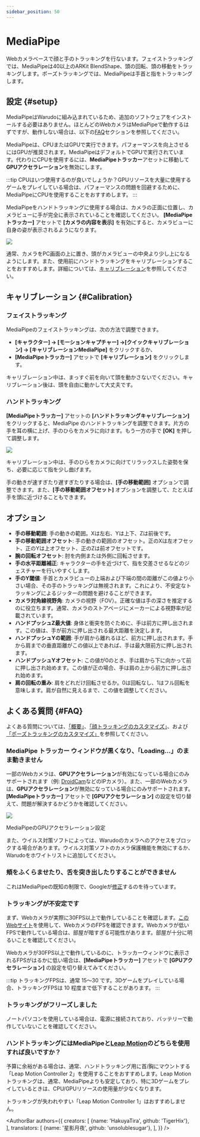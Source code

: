 ```yaml
---
sidebar_position: 50
---
```


# MediaPipe

Webカメラベースで顔と手のトラッキングを行ないます。フェイストラッキングでは、MediaPipeは40以上のARKit BlendShape、頭の回転、頭の移動をトラッキングします。ポーズトラッキングでは、MediaPipeは手首と指をトラッキングします。

## 設定 {#setup}

MediaPipeはWarudoに組み込まれているため、追加のソフトウェアをインストールする必要はありません。ほとんどのWebカメラはMediaPipeで動作するはずですが、動作しない場合は、以下の[FAQ](#FAQ)セクションを参照してください。

MediaPipeは、CPUまたはGPUで実行できます。パフォーマンスを向上させるにはGPUが推奨されます。MediaPipeはデフォルトでGPUで実行されています。代わりにCPUを使用するには、**MediaPipeトラッカー**アセットに移動して **GPUアクセラレーション**を無効にします。

:::tip
CPUはいつ使用するのが良いでしょうか？GPUリソースを大量に使用するゲームをプレイしている場合は、パフォーマンスの問題を回避するために、MediaPipeにCPUを使用することをおすすめします。
:::

MediaPipeをハンドトラッキングに使用する場合は、カメラの正面に位置し、カメラビューに手が完全に表示されていることを確認してください。 **[MediaPipeトラッカー]** アセットで **[カメラの内容を表示]** を有効にすると、カメラビューに自身の姿が表示されるようになります。

![](/doc-img/en-mediapipe-1.png)

通常、カメラをPC画面の上に置き、頭がカメラビューの中央より少し上になるようにします。また、使用前にハンドトラッキングをキャリブレーションすることをおすすめします。詳細については、[キャリブレーション](#Calibration)を参照してください。

## キャリブレーション {#Calibration}

### フェイストラッキング

MediaPipeのフェイストラッキングは、次の方法で調整できます。

* **[キャラクター] → [モーションキャプチャー] →[クイックキャリブレーション] → [キャリブレーションMediaPipe]** をクリックするか、
* **[MediaPipeトラッカー]** アセットで **[キャリブレーション]** をクリックします。

キャリブレーション中は、まっすぐ前を向いて頭を動かさないでください。キャリブレーション後は、頭を自由に動かして大丈夫です。

### ハンドトラッキング

**[MediaPipeトラッカー]** アセットの **[ハンドトラッキングキャリブレーション]** をクリックすると、MediaPipe のハンドトラッキングを調整できます。片方の手を耳の横に上げ、手のひらをカメラに向けます。もう一方の手で **[OK]** を押して調整します。

![](/doc-img/en-mediapipe-2.png)
<p class="img-desc">キャリブレーション中は、手のひらをカメラに向けてリラックスした姿勢を保ち、必要に応じて指を少し曲げます。</p>

手の動きが速すぎたり遅すぎたりする場合は、**[手の移動範囲]** オプションで調整できます。また、**[手の移動範囲オフセット]** オプションを調整して、たとえば手を頭に近づけることもできます。

## オプション

* **手の移動範囲**: 手の動きの範囲。Xは左右、Yは上下、Zは前後です。
* **手の移動範囲オフセット**: 手の動きの範囲のオフセット。正のXは左オフセット、正のYは上オフセット、正のZは前オフセットです。
* **腕の回転オフセット**: 肘を内側または外側に回転させます。
* **手の水平距離補正**: キャラクターの手を近づけて、指を交差させるなどのジェスチャーを行いやすくします。
* **手のY閾値**: 手首とカメラビューの上端および下端の間の距離がこの値より小さい場合、その手のトラッキングは無視されます。これにより、不安定なトラッキングによるジッターの問題を避けることができます。
* **カメラ対角線視野角**: カメラの視野（FOV）。正確な値は手の深さを推定するのに役立ちます。通常、カメラのストアページにメーカーによる視野率が記載されています。
* **ハンドプッシュZ最大値**: 身体と衝突を防ぐために、手は前方に押し出されます。この値は、手が前方に押し出される最大距離を決定します。
* **ハンドプッシュYの範囲**: 手が肩から離れるほど、前方に押し出されます。手から肩までの垂直距離がこの値以上であれば、手は最大限前方に押し出されます。
* **ハンドプッシュYオフセット**: この値が0のとき、手は肩から下に向かって前に押し出され始めます。この値が正の場合、手は肩の上から前方に押し出され始めます。
* **肩の回転の重み**: 肩をどれだけ回転させるか。0は回転なし、1はフル回転を意味します。肩が自然に見えるまで、この値を調整してください。

## よくある質問 {#FAQ}

よくある質問については、[「概要」](overview#FAQ)、[「顔トラッキングのカスタマイズ」](face-tracking#FAQ)、および[「ポーズトラッキングのカスタマイズ」](body-tracking#FAQ)を参照してください。

### MediaPipe トラッカー ウィンドウが黒くなり、「Loading...」のまま動きません

一部のWebカメラは、**GPUアクセラレーション**が有効になっている場合にのみサポートされます（例: [DroidCam](https://play.google.com/store/apps/details?id=com.dev47apps.droidcam\&hl=en\_US\&gl=US\&pli=1)などのIPカメラ）。また、一部のWebカメラは、**GPUアクセラレーション**が無効になっている場合にのみサポートされます。**[MediaPipeトラッカー]** アセットで **[GPUアクセラレーション]** の設定を切り替えて、問題が解決するかどうかを確認してください。

![](/doc-img/jp-mediapipe-gpu-acceleration-1.png)
<p class="img-desc">MediaPipeのGPUアクセラレーション設定</p>

また、ウイルス対策ソフトによっては、Warudoのカメラへのアクセスをブロックする場合があります。ウイルス対策ソフトのカメラ保護機能を無効にするか、Warudoをホワイトリストに追加してください。

### 頬をふくらませたり、舌を突き出したりすることができません

これはMediaPipeの既知の制限で、Googleが[修正](https://github.com/google/mediapipe/issues/4403)するのを待っています。

### トラッキングが不安定です

まず、Webカメラが実際に30FPS以上で動作していることを確認します。[このWebサイト](https://webcamtests.com/fps)を使用して、WebカメラのFPSを確認できます。Webカメラが低いFPSで動作している場合は、部屋が暗すぎる可能性があります。部屋が十分に明るいことを確認してください。

Webカメラが30FPS以上で動作しているのに、トラッカーウィンドウに表示されるFPSがはるかに低い場合は、**[MediaPipeトラッカー]** アセットで **[GPUアクセラレーション]** の設定を切り替えてみてください。

:::tip
トラッキングFPSは、通常 15～30 です。3Dゲームをプレイしている場合、トラッキングFPSは 10 程度まで低下することがあります。
:::

### トラッキングがフリーズしました

ノートパソコンを使用している場合は、電源に接続されており、バッテリーで動作していないことを確認してください。

### ハンドトラッキングにはMediaPipeと[Leap Motion](leap-motion)のどちらを使用すれば良いですか？

予算に余裕がある場合は、通常、ハンドトラッキング用に首/胸にマウントする「Leap Motion Controller 2」を使用することをおすすめします。Leap Motionトラッキングは、通常、MediaPipeよりも安定しており、特に3Dゲームをプレイしているときは、CPU/GPUリソースの使用量が少なくなります。

トラッキングが失われやすい「Leap Motion Controller 1」はおすすめしません。

<AuthorBar authors={{
  creators: [
    {name: 'HakuyaTira', github: 'TigerHix'},
  ],
  translators: [
    {name: '星影月夜', github: 'unsolublesugar'},
  ],
}} />
